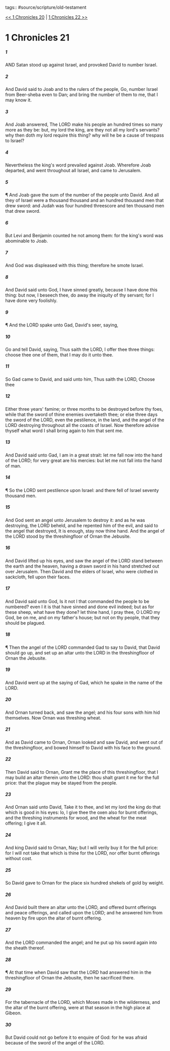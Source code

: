 tags:: #source/scripture/old-testament

[<< 1 Chronicles 20](old-testament/13_1_Chronicles/1_Chronicles_20.md) | [1 Chronicles 22 >>](old-testament/13_1_Chronicles/1_Chronicles_22.md)

# 1 Chronicles 21

##### 1

AND Satan stood up against Israel, and provoked David to number Israel.

##### 2

And David said to Joab and to the rulers of the people, Go, number Israel from Beer-sheba even to Dan; and bring the number of them to me, that I may know it.

##### 3

And Joab answered, The LORD make his people an hundred times so many more as they be: but, my lord the king, are they not all my lord's servants? why then doth my lord require this thing? why will he be a cause of trespass to Israel?

##### 4

Nevertheless the king's word prevailed against Joab. Wherefore Joab departed, and went throughout all Israel, and came to Jerusalem.

##### 5

¶ And Joab gave the sum of the number of the people unto David. And all they of Israel were a thousand thousand and an hundred thousand men that drew sword: and Judah was four hundred threescore and ten thousand men that drew sword.

##### 6

But Levi and Benjamin counted he not among them: for the king's word was abominable to Joab.

##### 7

And God was displeased with this thing; therefore he smote Israel.

##### 8

And David said unto God, I have sinned greatly, because I have done this thing: but now, I beseech thee, do away the iniquity of thy servant; for I have done very foolishly.

##### 9

¶ And the LORD spake unto Gad, David's seer, saying,

##### 10

Go and tell David, saying, Thus saith the LORD, I offer thee three things: choose thee one of them, that I may do it unto thee.

##### 11

So Gad came to David, and said unto him, Thus saith the LORD, Choose thee

##### 12

Either three years' famine; or three months to be destroyed before thy foes, while that the sword of thine enemies overtaketh thee; or else three days the sword of the LORD, even the pestilence, in the land, and the angel of the LORD destroying throughout all the coasts of Israel. Now therefore advise thyself what word I shall bring again to him that sent me.

##### 13

And David said unto Gad, I am in a great strait: let me fall now into the hand of the LORD; for very great are his mercies: but let me not fall into the hand of man.

##### 14

¶ So the LORD sent pestilence upon Israel: and there fell of Israel seventy thousand men.

##### 15

And God sent an angel unto Jerusalem to destroy it: and as he was destroying, the LORD beheld, and he repented him of the evil, and said to the angel that destroyed, It is enough, stay now thine hand. And the angel of the LORD stood by the threshingfloor of Ornan the Jebusite.

##### 16

And David lifted up his eyes, and saw the angel of the LORD stand between the earth and the heaven, having a drawn sword in his hand stretched out over Jerusalem. Then David and the elders of Israel, who were clothed in sackcloth, fell upon their faces.

##### 17

And David said unto God, Is it not I that commanded the people to be numbered? even I it is that have sinned and done evil indeed; but as for these sheep, what have they done? let thine hand, I pray thee, O LORD my God, be on me, and on my father's house; but not on thy people, that they should be plagued.

##### 18

¶ Then the angel of the LORD commanded Gad to say to David, that David should go up, and set up an altar unto the LORD in the threshingfloor of Ornan the Jebusite.

##### 19

And David went up at the saying of Gad, which he spake in the name of the LORD.

##### 20

And Ornan turned back, and saw the angel; and his four sons with him hid themselves. Now Ornan was threshing wheat.

##### 21

And as David came to Ornan, Ornan looked and saw David, and went out of the threshingfloor, and bowed himself to David with his face to the ground.

##### 22

Then David said to Ornan, Grant me the place of this threshingfloor, that I may build an altar therein unto the LORD: thou shalt grant it me for the full price: that the plague may be stayed from the people.

##### 23

And Ornan said unto David, Take it to thee, and let my lord the king do that which is good in his eyes: lo, I give thee the oxen also for burnt offerings, and the threshing instruments for wood, and the wheat for the meat offering; I give it all.

##### 24

And king David said to Ornan, Nay; but I will verily buy it for the full price: for I will not take that which is thine for the LORD, nor offer burnt offerings without cost.

##### 25

So David gave to Ornan for the place six hundred shekels of gold by weight.

##### 26

And David built there an altar unto the LORD, and offered burnt offerings and peace offerings, and called upon the LORD; and he answered him from heaven by fire upon the altar of burnt offering.

##### 27

And the LORD commanded the angel; and he put up his sword again into the sheath thereof.

##### 28

¶ At that time when David saw that the LORD had answered him in the threshingfloor of Ornan the Jebusite, then he sacrificed there.

##### 29

For the tabernacle of the LORD, which Moses made in the wilderness, and the altar of the burnt offering, were at that season in the high place at Gibeon.

##### 30

But David could not go before it to enquire of God: for he was afraid because of the sword of the angel of the LORD.
